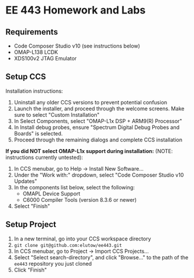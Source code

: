 # EE 443 Homework and Labs

## Requirements

* Code Composer Studio v10 (see instructions below)
* OMAP-L138 LCDK
* XDS100v2 JTAG Emulator

## Setup CCS

Installation instructions:

1. Uninstall any older CCS versions to prevent potential confusion
2. Launch the installer, and proceed through the welcome screens. Make sure to select "Custom Installation"
3. In Select Components, select "OMAP-L1x DSP + ARM9(R) Processor"
4. In Install debug probes, ensure "Spectrum Digital Debug Probes and Boards" is selected.
5. Proceed through the remaining dialogs and complete CCS installation

**If you did NOT select OMAP-L1x support during installation:** (NOTE: instructions currently untested):

1. In CCS menubar, go to Help -> Install New Software...
2. Under the "Work with:" dropdown, select "Code Composer Studio v10 Updates"
3. In the components list below, select the following:
    * OMAPL Device Support
    * C6000 Compiler Tools (version 8.3.6 or newer)
4. Select "Finish"

## Setup Project

1. In a new terminal, go into your CCS workspace directory
2. `git clone git@github.com:elutow/ee443.git`
3. In CCS menubar, go to Project -> Import CCS Projects...
4. Select "Select search-directory", and click "Browse..." to the path of the `ee443` repository you just cloned
5. Click "Finish"
